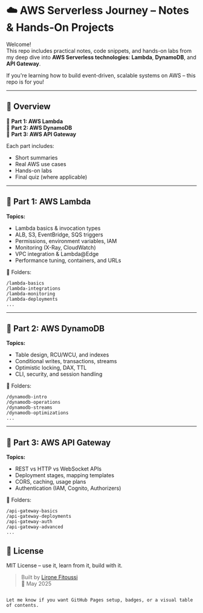 
# ☁️ AWS Serverless Journey – Notes & Hands-On Projects

Welcome!  
This repo includes practical notes, code snippets, and hands-on labs from my deep dive into **AWS Serverless technologies**: **Lambda**, **DynamoDB**, and **API Gateway**.

If you're learning how to build event-driven, scalable systems on AWS – this repo is for you!

---

## 📘 Overview

🧩 **Part 1: AWS Lambda**  
🧩 **Part 2: AWS DynamoDB**  
🧩 **Part 3: AWS API Gateway**

Each part includes:
- Short summaries  
- Real AWS use cases  
- Hands-on labs  
- Final quiz (where applicable)

---

## 🔹 Part 1: AWS Lambda  

**Topics:**
- Lambda basics & invocation types
- ALB, S3, EventBridge, SQS triggers
- Permissions, environment variables, IAM
- Monitoring (X-Ray, CloudWatch)
- VPC integration & Lambda@Edge
- Performance tuning, containers, and URLs

📁 Folders:
```
/lambda-basics
/lambda-integrations
/lambda-monitoring
/lambda-deployments
...
```

---

## 🔹 Part 2: AWS DynamoDB  

**Topics:**
- Table design, RCU/WCU, and indexes
- Conditional writes, transactions, streams
- Optimistic locking, DAX, TTL
- CLI, security, and session handling

📁 Folders:
```
/dynamodb-intro
/dynamodb-operations
/dynamodb-streams
/dynamodb-optimizations
...
```

---

## 🔹 Part 3: AWS API Gateway  

**Topics:**
- REST vs HTTP vs WebSocket APIs
- Deployment stages, mapping templates
- CORS, caching, usage plans
- Authentication (IAM, Cognito, Authorizers)

📁 Folders:
```
/api-gateway-basics
/api-gateway-deployments
/api-gateway-auth
/api-gateway-advanced
...
```

## 🧾 License

MIT License – use it, learn from it, build with it.

> Built by [Lirone Fitoussi](https://github.com/lironefitoussi)  
> 📅 May 2025
```

Let me know if you want GitHub Pages setup, badges, or a visual table of contents.